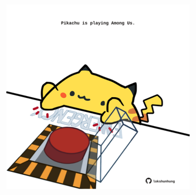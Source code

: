 <!-- built at 12/11/2022, 04:08:06 UTC -->
<p align="center">
  <img width="500" height="500" src="./ReadmeImage.svg">
</p>
